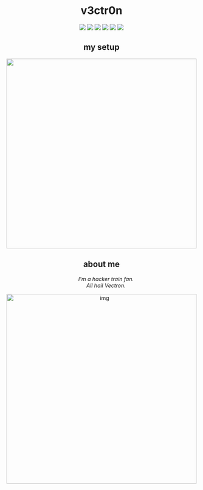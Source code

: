 
<div id="header" align="center" font-size= "50px">
  <h1>v3ctr0n</h1>
</div>

<div id="img" align="center">
  <img src="https://img.shields.io/badge/C%2B%2B-00599C?style=for-the-badge&logo=c%2B%2B&logoColor=white"/>
  <img src = "https://img.shields.io/badge/Python-3776AB?style=for-the-badge&logo=python&logoColor=white"/>
  <img src = "https://img.shields.io/badge/HTML-239120?style=for-the-badge&logo=html5&logoColor=white" />
  <img src = "https://img.shields.io/badge/CSS-239120?&style=for-the-badge&logo=css3&logoColor=white" />
  <img src = "https://img.shields.io/badge/Linux-FCC624?style=for-the-badge&logo=linux&logoColor=black" />
  <img src = "https://camo.githubusercontent.com/2a1bf8be0b88685e64b1577a23915aed3b1b2ed027dcf05390977fdf47e887d4/68747470733a2f2f696d672e736869656c64732e696f2f7374617469632f76313f7374796c653d666f722d7468652d6261646765266d6573736167653d4861636b2b5468652b426f7826636f6c6f723d323232323232266c6f676f3d4861636b2b5468652b426f78266c6f676f436f6c6f723d394645463030266c6162656c3d"/>
</div>

<h2 align = "center">
 my setup
  </h2>
<p align="center">
  <img src="https://user-images.githubusercontent.com/72461989/233795996-9410a0be-0498-48d9-bfaf-df5acbc00985.png" width="500" height="auto">
</p>



<h2 align = "center"> about me </h2>
<ul align = "center">
  <em>I'm a hacker train fan.<br> 
  All hail Vectron.</br></em>
 </ul>
<p align = "center">
<img src = "https://user-images.githubusercontent.com/72461989/182615697-5322bc6d-4c36-4dc0-a1d3-c982f25ecd97.jpg" alt = "img" width= "500"/>
</p>
